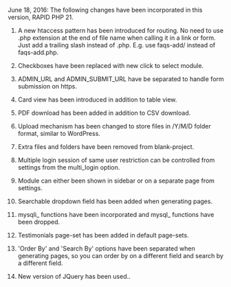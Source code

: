 June 18, 2016:
The following changes have been incorporated in this version, RAPID PHP 21.

1. A new htaccess pattern has been introduced for routing. No need to use .php extension at the end of file name when calling it in a link or form. Just add a trailing slash instead of .php. E.g. use faqs-add/ instead of faqs-add.php.

2. Checkboxes have been replaced with new click to select module.

3. ADMIN_URL and ADMIN_SUBMIT_URL have be separated to handle form submission on https.

4. Card view has been introduced in addition to table view.

5. PDF download has been added in addition to CSV download.

6. Upload mechanism has been changed to store files in /Y/M/D folder format, similar to WordPress.

7. Extra files and folders have been removed from blank-project.

8. Multiple login session of same user restriction can be controlled from settings from the multi_login option.

9. Module can either been shown in sidebar or on a separate page from settings.

10. Searchable dropdown field has been added when generating pages.

11. mysqli_ functions have been incorporated and mysql_ functions have been dropped.

12. Testimonials page-set has been added in default page-sets.

13. 'Order By' and 'Search By' options have been separated when generating pages, so you can order by on a different field and search by a different field.

14. New version of JQuery has been used..